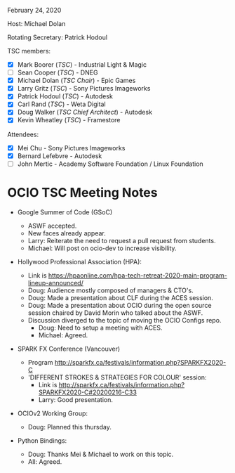 <!-- SPDX-License-Identifier: CC-BY-4.0 -->
<!-- Copyright Contributors to the OpenColorIO Project. -->

February 24, 2020

Host: Michael Dolan

Rotating Secretary: Patrick Hodoul

TSC members:
  * [X] Mark Boorer (_TSC_) - Industrial Light & Magic
  * [ ] Sean Cooper (_TSC_) - DNEG
  * [X] Michael Dolan (_TSC Chair_) - Epic Games
  * [X] Larry Gritz (_TSC_) - Sony Pictures Imageworks
  * [X] Patrick Hodoul (_TSC_) - Autodesk
  * [X] Carl Rand (_TSC_) - Weta Digital
  * [X] Doug Walker (_TSC Chief Architect_) - Autodesk
  * [X] Kevin Wheatley (_TSC_) - Framestore

Attendees:
  * [X] Mei Chu - Sony Pictures Imageworks
  * [X] Bernard Lefebvre - Autodesk
  * [ ] John Mertic - Academy Software Foundation / Linux Foundation

# **OCIO TSC Meeting Notes**

* Google Summer of Code (GSoC)
    - ASWF accepted.
    - New faces already appear.
    - Larry: Reiterate the need to request a pull request from students.
    - Michael: Will post on ocio-dev to increase visibility.

* Hollywood Professional Association (HPA):
    - Link is https://hpaonline.com/hpa-tech-retreat-2020-main-program-lineup-announced/
    - Doug: Audience mostly composed of managers & CTO's.
    - Doug: Made a presentation about CLF during the ACES session.
    - Doug: Made a presentation about OCIO during the open source session chaired by David Morin 
            who talked about the ASWF.
    - Discussion diverged to the topic of moving the OCIO Configs repo.
        - Doug: Need to setup a meeting with ACES.
        - Michael: Agreed.

* SPARK FX Conference (Vancouver)
    - Program http://sparkfx.ca/festivals/information.php?SPARKFX2020-C
    - 'DIFFERENT STROKES & STRATEGIES FOR COLOUR' session:
        - Link is http://sparkfx.ca/festivals/information.php?SPARKFX2020-C#20200216-C33
        - Larry: Good presentation.

* OCIOv2 Working Group:
    - Doug: Planned this thursday.

* Python Bindings:
    - Doug: Thanks Mei & Michael to work on this topic.
    - All: Agreed.
